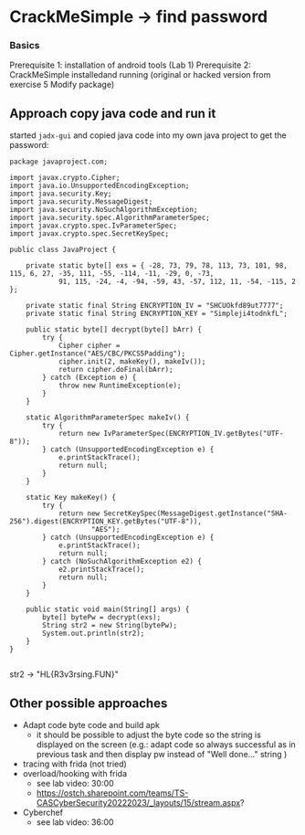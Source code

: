 # CrackMeSimple -> find password

### Basics

Prerequisite 1: installation of android tools (Lab 1)
Prerequisite 2: CrackMeSimple installedand running (original or hacked version from exercise 5 Modify package)


## Approach copy java code and run it

started `jadx-gui` and copied java code into my own java project to get the password: 

```
package javaproject.com;

import javax.crypto.Cipher;
import java.io.UnsupportedEncodingException;
import java.security.Key;
import java.security.MessageDigest;
import java.security.NoSuchAlgorithmException;
import java.security.spec.AlgorithmParameterSpec;
import javax.crypto.spec.IvParameterSpec;
import javax.crypto.spec.SecretKeySpec;

public class JavaProject {

	private static byte[] exs = { -28, 73, 79, 78, 113, 73, 101, 98, 115, 6, 27, -35, 111, -55, -114, -11, -29, 0, -73,
			91, 115, -24, -4, -94, -59, 43, -57, 112, 11, -54, -115, 2 };

	private static final String ENCRYPTION_IV = "SHCUOkfd89ut7777";
	private static final String ENCRYPTION_KEY = "Simpleji4todnkfL";

	public static byte[] decrypt(byte[] bArr) {
		try {
			Cipher cipher = Cipher.getInstance("AES/CBC/PKCS5Padding");
			cipher.init(2, makeKey(), makeIv());
			return cipher.doFinal(bArr);
		} catch (Exception e) {
			throw new RuntimeException(e);
		}
	}

	static AlgorithmParameterSpec makeIv() {
		try {
			return new IvParameterSpec(ENCRYPTION_IV.getBytes("UTF-8"));
		} catch (UnsupportedEncodingException e) {
			e.printStackTrace();
			return null;
		}
	}

	static Key makeKey() {
		try {
			return new SecretKeySpec(MessageDigest.getInstance("SHA-256").digest(ENCRYPTION_KEY.getBytes("UTF-8")),
					"AES");
		} catch (UnsupportedEncodingException e) {
			e.printStackTrace();
			return null;
		} catch (NoSuchAlgorithmException e2) {
			e2.printStackTrace();
			return null;
		}
	}

	public static void main(String[] args) {
		byte[] bytePw = decrypt(exs);
		String str2 = new String(bytePw);
		System.out.println(str2);
	}
}


```
str2 -> "HL{R3v3rsing.FUN}"




## Other possible approaches
- Adapt code byte code and build apk
    - it should be possible to adjust the byte code so the string is displayed on the screen (e.g.: adapt code so always successful as in previous task and then display pw instead of "Well done..." string )
- tracing with frida (not tried)
- overload/hooking with frida
    - see lab video: 30:00
    - https://ostch.sharepoint.com/teams/TS-CASCyberSecurity20222023/_layouts/15/stream.aspx?
- Cyberchef
    - see lab video: 36:00